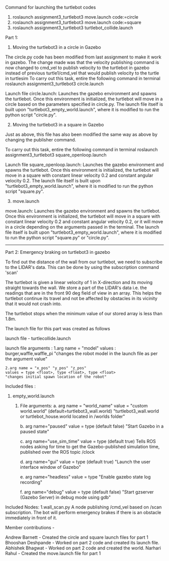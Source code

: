 Command for launching the turtlebot codes
1. roslaunch assignment3_turtlebot3 move.launch code:=circle
2. roslaunch assignment3_turtlebot3 move.launch code:=square
3. roslaunch assignment3_turtlebot3 turtlebot_collide.launch

Part 1:

1. Moving the turtlebot3 in a circle in Gazebo

The circle.py code has been modified from last assignment to make it work in gazebo. The change made was that the velocity publishing command is now changed to cmd_vel to publish velocity to the turtlebot in gazebo instead of previous turtle1/cmd_vel that would publish velocity to the turtle in turtlesim
To carry out this task, entire the following command in terminal
roslaunch assignment3_turtlebot3 circle.launch

Launch file
circle.launch:
Launches the gazebo environment and spawns the turtlebot. Once this environment is initialized, the turtlebot will move in a circle based on the parameters specified in circle.py. The launch file itself is built upon "turtlebot3_empty_world.launch", where it is modified to run the python script "circle.py". 

2. Moving the turtlebot3 in a square in Gazebo

Just as above, this file has also been modified the same way as above by changing the publisher command.

To carry out this task, entire the following command in terminal
roslaunch assignment3_turtlebot3 square_openloop.launch


Launch file
square_openloop.launch:
Launches the gazebo environment and spawns the turtlebot. Once this environment is initialized, the turtlebot will move in a square with constant linear velocity 0.2 and constant angular velocity 0.2. The launch file itself is built upon "turtlebot3_empty_world.launch", where it is modified to run the python script "square.py". 


3. move.launch

move.launch:
Launches the gazebo environment and spawns the turtlebot. Once this environment is initialized, the turtlebot will move in a square with constant linear velocity 0.2 and constant angular velocity 0.2, or it will move in a circle depending on the arguments passed in the terminal. The launch file itself is built upon "turtlebot3_empty_world.launch", where it is modified to run the python script "square.py" or "circle.py". 

-------------------------------------------------------------------------------------------------

Part 2: Emergency braking on turtlebot3 in gazebo

To find out the distance of the wall from our turtlebot, we need to subscribe to the LIDAR's data. This can be done by using the subscription command 'scan'

The turtlebot is given a linear velocity of 1 in X-direction and its moving straight towards the wall. We store a part of the LIDAR's data i.e. the readings that are in the front 90 deg field of view in an array. This helps the turtlebot continue its travel and not be affected by obstacles in its vicinity that it would not crash into.

The turtlebot stops when the minimum value of our stored array is less than 1.8m.

The launch file for this part was created as follows

launch file - turtlecollide.launch 

launch file arguments :
	1.arg name = "model" 
	values : burger,waffle,waffle_pi
	"changes the robot model in the launch file as per the argument value" 

	2.arg name = "x_pos" "y_pos" "z_pos"  
	values = type <float>, type <float>, type <float>
	"changes initial spawn location of the robot" 

Included files : 
1. empty_world.launch 
	1. File arguments:
		a. arg name = "world_name" 
		value = "custom world.world" (default=turtlebot3_wall.world)
		"turtlebot3_wall.world or turtlebot_house.world located in /worlds folder" 

		b. arg name="paused"
		value = type<boolean> (default false)
		"Start Gazebo in a paused state"
		
		c. arg name="use_sim_time"
		value = type<boolean> (default true)
		Tells ROS nodes asking for time to get the Gazebo-published simulation time, published over the ROS topic /clock
 
		d. arg name="gui"
		value = type<boolean> (default true)
		"Launch the user interface window of Gazebo"

		e. arg name="headless"
		value = type<boolean>
		"Enable gazebo state log recording"

		f. arg name="debug"
		value = type<boolean> (default false)
		"Start gzserver (Gazebo Server) in debug mode using gdb"

Included Nodes: 
1.wall_scan.py 
A node publishing /cmd_vel based on /scan subscription. The bot will perform emergency brakes if there is an obstacle immediately in front of it. 


Member contributions - 

Andrew Barnett - Created the circle and square launch files for part 1
Bhooshan Deshpande - Worked on part 2 code and created its launch file.
Abhishek Bhagwat - Worked on part 2 code and created the world.
Narhari Rahul - Created the move.launch file for part 1

